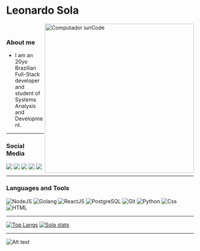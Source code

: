 
<h1>Leonardo Sola</h1>

<img src="https://raw.githubusercontent.com/MicaelliMedeiros/micaellimedeiros/master/image/computer-illustration.png" min-width="400px" max-width="400px" width="400px" align="right" alt="Computador iuriCode">

</br>

### About me

- I am an 20yo Brazilian Full-Stack developer and student of Systems Analysis and Development.

---
### Social Media

<p align="left">
  <a href="https://www.linkedin.com/in/leonardo-sola/">
  <img src="https://img.shields.io/badge/LinkedIn-0e76a8?style=flat-square&logo=linkedin&logoColor=white&link=https://www.linkedin.com/in/leonardo-sola/"/></a>
  <a href="https://mail.google.com/mail/u/0/?fs=1&to=lsolaproducoes@gmail.com&tf=cm" alt="Gmail">
  <img src="https://img.shields.io/badge/-Gmail-FF0000?style=flat-square&labelColor=FF0000&logo=gmail&logoColor=white&link=https://mail.google.com/mail/u/0/?fs=1&to=lsolaproducoes@gmail.com&tf=cm" /></a>
  <a href="https://twitter.com/Reis_Sola" alt="Facebook">
  <img src="https://img.shields.io/badge/-Twitter-1DA1F2?style=flat-square&labelColor=1DA1F2&logo=twitter&logoColor=white&link=https://twitter.com/Reis_Sola"/></a>
  <a href="https://www.instagram.com/leorsola" alt="Instagram">
  <img src="https://img.shields.io/badge/-Instagram-DF0174?style=flat-square&labelColor=DF0174&logo=instagram&logoColor=white&link=https://www.instagram.com/leorsola/"/></a>
  <a href="https://www.facebook.com/ReisSola/">
  <img src="https://img.shields.io/badge/-Facebook-3b5998?style=flat-square&labelColor=3b5998&logo=facebook&logoColor=white&link=https://www.facebook.com/ReisSola/"/></a>
</p>


---
### Languages and Tools
<p align="left">
  
  <img alt="NodeJS" src="https://img.shields.io/badge/node.js%20-%2343853D.svg?&style=for-the-badge&logo=node.js&logoColor=white"/>
  <img alt="Golang" src="https://img.shields.io/badge/golang-%2300ADD8.svg?&style=for-the-badge&logo=go&logoColor=white"/>
  <img alt="ReactJS" src="https://img.shields.io/badge/reactjs-%2300ADD8.svg?&style=for-the-badge&logo=react&logoColor=white"/>
  <img alt="PostgreSQL" src="https://img.shields.io/badge/PostgreSQL-336791?logo=postgresql&logoColor=white&style=for-the-badge"/>
  <img alt="Git" src="https://img.shields.io/badge/Git-000?logo=Git&logoColor=white&style=for-the-badge" />
  <img alt="Python" src="https://img.shields.io/badge/python%20-%2314354C.svg?&style=for-the-badge&logo=python&logoColor=yellow"/>
  <img alt="Css" src="https://img.shields.io/badge/CSS-1572B6?logo=css3&logoColor=white&style=for-the-badge" />
  <img alt="HTML" src="https://img.shields.io/badge/HTML-E34F26?logo=html5&logoColor=white&style=for-the-badge" />
  
</p>

---

[![Top Langs](https://github-readme-stats.vercel.app/api/top-langs/?username=LeonardoSola&theme=chartreuse-dark)](https://github.com/anuraghazra/github-readme-stats)
[![Sola stats](https://github-readme-stats.vercel.app/api?username=LeonardoSola&show_icons=true&theme=chartreuse-dark&include_all_commits=true&count_private=true)](https://github.com/anuraghazra/github-readme-stats)

---
![Alt text](./assets/gif.gif)



<!--- Sola --->
<!-- Oi, eu sou um EasterEGG! 😁🥚 --->
